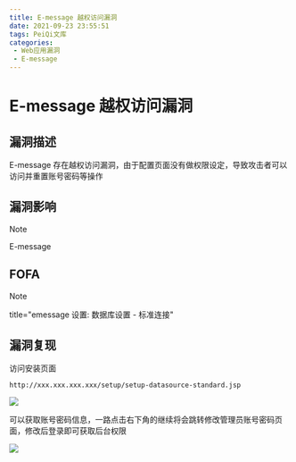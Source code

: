 ```yaml
---
title: E-message 越权访问漏洞
date: 2021-09-23 23:55:51
tags: PeiQi文库
categories:
 - Web应用漏洞
 - E-message
---
```


# E-message 越权访问漏洞

## 漏洞描述

E-message 存在越权访问漏洞，由于配置页面没有做权限设定，导致攻击者可以访问并重置账号密码等操作

## 漏洞影响

> [!NOTE]
>
> E-message

## FOFA

> [!NOTE]
>
> title="emessage 设置: 数据库设置 - 标准连接"

## 漏洞复现

访问安装页面

```
http://xxx.xxx.xxx.xxx/setup/setup-datasource-standard.jsp
```

![](/img/20210924013829429311.png)

可以获取账号密码信息，一路点击右下角的继续将会跳转修改管理员账号密码页面，修改后登录即可获取后台权限

![](/img/20210924013829791911.png)



